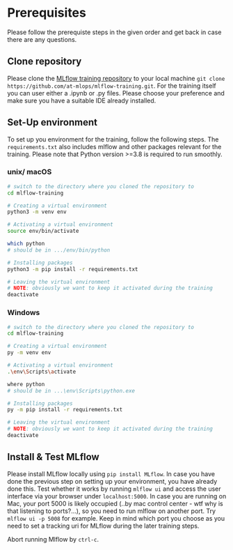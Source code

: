 # Prerequisites

Please follow the prerequiste steps in the given order and get back in case there are any questions.

## Clone repository

Please clone the [MLflow training repository](https://github.com/at-mlops/mlflow-training) to your local machine `git clone https://github.com/at-mlops/mlflow-training.git`. For the training itself you can user either a .ipynb or .py files. Please choose your preference and make sure you have a suitable IDE already installed.

## Set-Up environment

To set up you environment for the training, follow the following steps. The `requirements.txt` also includes mlflow and other packages relevant for the training. Please note that Python version >=3.8 is required to run smoothly.

### unix/ macOS 
```bash
# switch to the directory where you cloned the repository to
cd mlflow-training

# Creating a virtual environment
python3 -m venv env

# Activating a virtual environment
source env/bin/activate

which python
# should be in .../env/bin/python

# Installing packages
python3 -m pip install -r requirements.txt

# Leaving the virtual environment
# NOTE: obviously we want to keep it activated during the training
deactivate
```

### Windows

```bash
# switch to the directory where you cloned the repository to
cd mlflow-training

# Creating a virtual environment
py -m venv env

# Activating a virtual environment
.\env\Scripts\activate

where python
# should be in ...\env\Scripts\python.exe

# Installing packages
py -m pip install -r requirements.txt

# Leaving the virtual environment
# NOTE: obviously we want to keep it activated during the training
deactivate
```

## Install & Test MLflow

Please install MLflow locally using `pip install MLflow`. In case you have done the previous step on setting up your environment, you have already done this.
Test whether it works by running `mlflow ui` and access the user interface via your browser under `localhost:5000`. In case you are running on Mac, your port 5000 is likely occupied (..by mac control center - wtf why is that listening to ports?...), so you need to run mlflow on another port. Try `mlflow ui -p 5008` for example. Keep in mind which port you choose as you need to set a tracking uri for MLflow during the later training steps.

Abort running Mlflow by `ctrl-c`.

